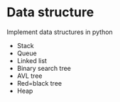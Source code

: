 # Data structure
Implement data structures in python
- Stack
- Queue
- Linked list
- Binary search tree
- AVL tree
- Red=black tree
- Heap

